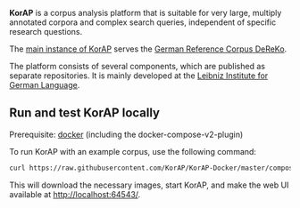 **KorAP** is a corpus analysis platform that is suitable for very large, multiply annotated corpora and complex search queries, independent of specific research questions.

The [main instance of KorAP](https://korap.ids-mannheim.de/) serves the [German Reference Corpus DeReKo](https://www.ids-mannheim.de/digspra/kl/projekte/korpora/).

The platform consists of several components, which are published as separate repositories.
It is mainly developed at the [Leibniz Institute for German Language](https://www.ids-mannheim.de).

## Run and test KorAP locally

Prerequisite: [docker](https://www.docker.com/) (including the docker-compose-v2-plugin)

To run KorAP with an example corpus, use the following command:

```bash
curl https://raw.githubusercontent.com/KorAP/KorAP-Docker/master/compose.yaml | INDEX='example-index' docker compose -p korap -f - --profile=lite --profile=example up
```

This will download the necessary images, start KorAP, and make the web UI available at [http://localhost:64543/](http://localhost:64543/).
